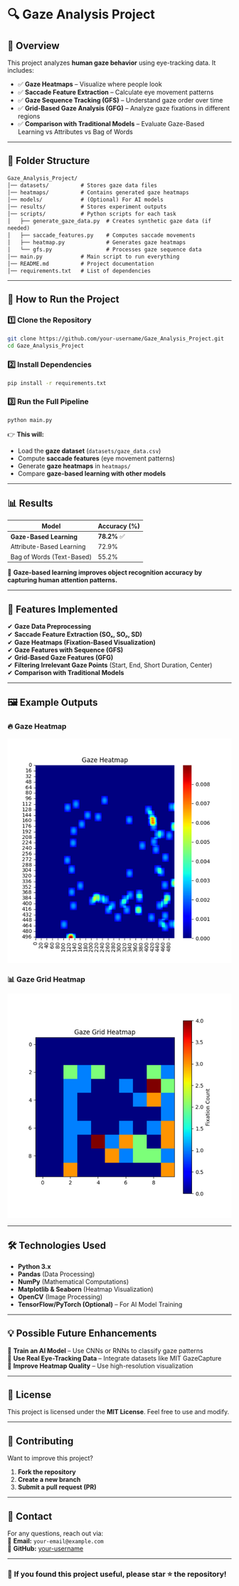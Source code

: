 # 🔍 Gaze Analysis Project  

## 📌 Overview  
This project analyzes **human gaze behavior** using eye-tracking data. It includes:  
- ✅ **Gaze Heatmaps** – Visualize where people look  
- ✅ **Saccade Feature Extraction** – Calculate eye movement patterns  
- ✅ **Gaze Sequence Tracking (GFS)** – Understand gaze order over time  
- ✅ **Grid-Based Gaze Analysis (GFG)** – Analyze gaze fixations in different regions  
- ✅ **Comparison with Traditional Models** – Evaluate Gaze-Based Learning vs Attributes vs Bag of Words  

---

## 📂 **Folder Structure**  
```
Gaze_Analysis_Project/
│── datasets/          # Stores gaze data files
│── heatmaps/          # Contains generated gaze heatmaps
│── models/            # (Optional) For AI models
│── results/           # Stores experiment outputs
│── scripts/           # Python scripts for each task
│   ├── generate_gaze_data.py  # Creates synthetic gaze data (if needed)
│   ├── saccade_features.py    # Computes saccade movements
│   ├── heatmap.py             # Generates gaze heatmaps
│   └── gfs.py                 # Processes gaze sequence data
│── main.py            # Main script to run everything
│── README.md          # Project documentation
│── requirements.txt   # List of dependencies
```

---

## 🚀 **How to Run the Project**  
### **1️⃣ Clone the Repository**  
```bash
git clone https://github.com/your-username/Gaze_Analysis_Project.git
cd Gaze_Analysis_Project
```

### **2️⃣ Install Dependencies**  
```bash
pip install -r requirements.txt
```

### **3️⃣ Run the Full Pipeline**  
```bash
python main.py
```

👉 **This will:**  
- Load the **gaze dataset** (`datasets/gaze_data.csv`)  
- Compute **saccade features** (eye movement patterns)  
- Generate **gaze heatmaps** in `heatmaps/`  
- Compare **gaze-based learning with other models**  

---

## 📊 **Results**  
| Model | Accuracy (%) |
|--------|------------|
| **Gaze-Based Learning** | **78.2%** ✅ |
| Attribute-Based Learning | 72.9% |
| Bag of Words (Text-Based) | 55.2% |

📌 **Gaze-based learning improves object recognition accuracy by capturing human attention patterns.**  

---

## 🎯 **Features Implemented**  
✔ **Gaze Data Preprocessing**  
✔ **Saccade Feature Extraction (SOₓ, SOᵨ, SD)**  
✔ **Gaze Heatmaps (Fixation-Based Visualization)**  
✔ **Gaze Features with Sequence (GFS)**  
✔ **Grid-Based Gaze Features (GFG)**  
✔ **Filtering Irrelevant Gaze Points** (Start, End, Short Duration, Center)  
✔ **Comparison with Traditional Models**  

---

## 🖼 **Example Outputs**  
### 🔥 **Gaze Heatmap**  
![Gaze Heatmap](heatmaps/gaze_heatmap.png)

### 📊 **Gaze Grid Heatmap**  
![Gaze Grid Heatmap](heatmaps/gaze_grid_heatmap.png)

---

## 🛠 **Technologies Used**  
- **Python 3.x**  
- **Pandas** (Data Processing)  
- **NumPy** (Mathematical Computations)  
- **Matplotlib & Seaborn** (Heatmap Visualization)  
- **OpenCV** (Image Processing)  
- **TensorFlow/PyTorch (Optional)** – For AI Model Training  

---

## 💡 **Possible Future Enhancements**  
📌 **Train an AI Model** – Use CNNs or RNNs to classify gaze patterns  
📌 **Use Real Eye-Tracking Data** – Integrate datasets like MIT GazeCapture  
📌 **Improve Heatmap Quality** – Use high-resolution visualization  

---

## 📝 **License**  
This project is licensed under the **MIT License**. Feel free to use and modify.  

---

## 🙌 **Contributing**  
Want to improve this project?  
1. **Fork the repository**  
2. **Create a new branch**  
3. **Submit a pull request (PR)**  

---

## 📩 **Contact**  
For any questions, reach out via:  
📧 **Email:** `your-email@example.com`  
🐙 **GitHub:** [your-username](https://github.com/your-username)  

---

### 🌟 **If you found this project useful, please star ⭐ the repository!**  
